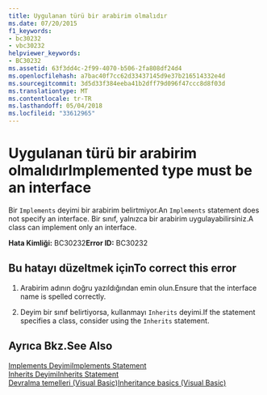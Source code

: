 ```yaml
---
title: Uygulanan türü bir arabirim olmalıdır
ms.date: 07/20/2015
f1_keywords:
- bc30232
- vbc30232
helpviewer_keywords:
- BC30232
ms.assetid: 63f3dd4c-2f99-4070-b506-2fa808df24d4
ms.openlocfilehash: a7bac40f7cc62d33437145d9e37b216514332e4d
ms.sourcegitcommit: 3d5d33f384eeba41b2dff79d096f47ccc8d8f03d
ms.translationtype: MT
ms.contentlocale: tr-TR
ms.lasthandoff: 05/04/2018
ms.locfileid: "33612965"
---
```

# <a name="implemented-type-must-be-an-interface"></a><span data-ttu-id="c29cc-102">Uygulanan türü bir arabirim olmalıdır</span><span class="sxs-lookup"><span data-stu-id="c29cc-102">Implemented type must be an interface</span></span>
<span data-ttu-id="c29cc-103">Bir `Implements` deyimi bir arabirim belirtmiyor.</span><span class="sxs-lookup"><span data-stu-id="c29cc-103">An `Implements` statement does not specify an interface.</span></span> <span data-ttu-id="c29cc-104">Bir sınıf, yalnızca bir arabirim uygulayabilirsiniz.</span><span class="sxs-lookup"><span data-stu-id="c29cc-104">A class can implement only an interface.</span></span>  
  
 <span data-ttu-id="c29cc-105">**Hata Kimliği:** BC30232</span><span class="sxs-lookup"><span data-stu-id="c29cc-105">**Error ID:** BC30232</span></span>  
  
## <a name="to-correct-this-error"></a><span data-ttu-id="c29cc-106">Bu hatayı düzeltmek için</span><span class="sxs-lookup"><span data-stu-id="c29cc-106">To correct this error</span></span>  
  
1.  <span data-ttu-id="c29cc-107">Arabirim adının doğru yazıldığından emin olun.</span><span class="sxs-lookup"><span data-stu-id="c29cc-107">Ensure that the interface name is spelled correctly.</span></span>  
  
2.  <span data-ttu-id="c29cc-108">Deyim bir sınıf belirtiyorsa, kullanmayı `Inherits` deyimi.</span><span class="sxs-lookup"><span data-stu-id="c29cc-108">If the statement specifies a class, consider using the `Inherits` statement.</span></span>  
  
## <a name="see-also"></a><span data-ttu-id="c29cc-109">Ayrıca Bkz.</span><span class="sxs-lookup"><span data-stu-id="c29cc-109">See Also</span></span>  
 [<span data-ttu-id="c29cc-110">Implements Deyimi</span><span class="sxs-lookup"><span data-stu-id="c29cc-110">Implements Statement</span></span>](../../visual-basic/language-reference/statements/implements-statement.md)  
 [<span data-ttu-id="c29cc-111">Inherits Deyimi</span><span class="sxs-lookup"><span data-stu-id="c29cc-111">Inherits Statement</span></span>](../../visual-basic/language-reference/statements/inherits-statement.md)  
 [<span data-ttu-id="c29cc-112">Devralma temelleri (Visual Basic)</span><span class="sxs-lookup"><span data-stu-id="c29cc-112">Inheritance basics (Visual Basic)</span></span>](~/docs/visual-basic/programming-guide/language-features/objects-and-classes/inheritance-basics.md)
